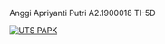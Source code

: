 Anggi Apriyanti Putri
A2.1900018
TI-5D

[![UTS PAPK](https://res.cloudinary.com/marcomontalbano/image/upload/v1637464900/video_to_markdown/images/google-drive--1-UvytXVU7A0FTFgS0wV0YjkIQ8OcqJra-c05b58ac6eb4c4700831b2b3070cd403.jpg)](https://drive.google.com/file/d/1-UvytXVU7A0FTFgS0wV0YjkIQ8OcqJra/view?usp=sharing "UTS PAPK")